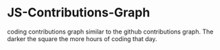 # JS-Contributions-Graph
coding contributions graph similar to the github contributions graph. The darker the square the more hours of coding that day.
